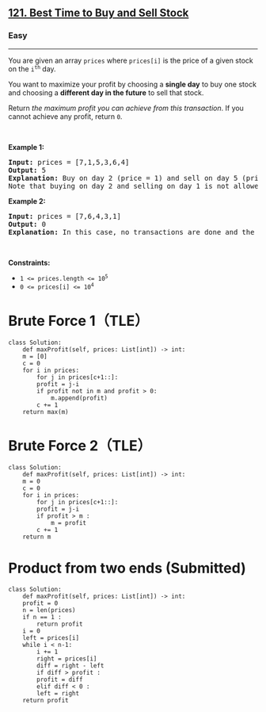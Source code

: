 <h2><a href="https://leetcode.com/problems/best-time-to-buy-and-sell-stock/">121. Best Time to Buy and Sell Stock</a></h2><h3>Easy</h3><hr><div><p>You are given an array <code>prices</code> where <code>prices[i]</code> is the price of a given stock on the <code>i<sup>th</sup></code> day.</p>

<p>You want to maximize your profit by choosing a <strong>single day</strong> to buy one stock and choosing a <strong>different day in the future</strong> to sell that stock.</p>

<p>Return <em>the maximum profit you can achieve from this transaction</em>. If you cannot achieve any profit, return <code>0</code>.</p>

<p>&nbsp;</p>
<p><strong>Example 1:</strong></p>

<pre><strong>Input:</strong> prices = [7,1,5,3,6,4]
<strong>Output:</strong> 5
<strong>Explanation:</strong> Buy on day 2 (price = 1) and sell on day 5 (price = 6), profit = 6-1 = 5.
Note that buying on day 2 and selling on day 1 is not allowed because you must buy before you sell.
</pre>

<p><strong>Example 2:</strong></p>

<pre><strong>Input:</strong> prices = [7,6,4,3,1]
<strong>Output:</strong> 0
<strong>Explanation:</strong> In this case, no transactions are done and the max profit = 0.
</pre>

<p>&nbsp;</p>
<p><strong>Constraints:</strong></p>

<ul>
	<li><code>1 &lt;= prices.length &lt;= 10<sup>5</sup></code></li>
	<li><code>0 &lt;= prices[i] &lt;= 10<sup>4</sup></code></li>
</ul>
</div>

# Brute Force 1（TLE）
	class Solution:
	    def maxProfit(self, prices: List[int]) -> int:
		m = [0]
		c = 0
		for i in prices:
		    for j in prices[c+1::]:
			profit = j-i
			if profit not in m and profit > 0:
			    m.append(profit)
		    c += 1
		return max(m)
	
# Brute Force 2（TLE）
	class Solution:
	    def maxProfit(self, prices: List[int]) -> int:
		m = 0
		c = 0
		for i in prices:
		    for j in prices[c+1::]:
			profit = j-i
			if profit > m :
			    m = profit
		    c += 1
		return m

# Product from two ends (Submitted)
	class Solution:
	    def maxProfit(self, prices: List[int]) -> int:
		profit = 0
		n = len(prices)
		if n == 1 :
		    return profit
		i = 0
		left = prices[i]
		while i < n-1:
		    i += 1
		    right = prices[i]
		    diff = right - left
		    if diff > profit :
			profit = diff
		    elif diff < 0 :
			left = right
		return profit

